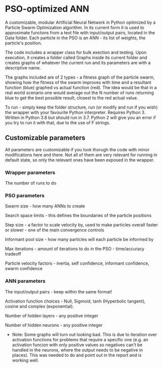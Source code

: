 # PSO-optimized ANN
A customizable, modular Artificial Neural Network in Python optimized by a Particle Swarm Optimization algorithm. In its current form it is used to approximate functons from a text file with input/output pairs, located in the Data folder. Each particle in the PSO is an ANN - its list of weights, the particle's position.

The code includes a wrapper class for bulk exection and testing. Upon execution, it creates a folder called Graphs inside its current folder and creates graphs of whatever the current run and its parameters are with a descriptive name.

The graphs included are of 2 types - a fitness graph of the particle swarm, showing how the fitness of the swarm improves with time and a resultant function (blue) graphed vs actual function (red). The idea would be that in a real world scenario one would average out the N number of runs returning blue to get the best possible result, closest to the red actual value.

To run - simply keep the folder structure, run (or modify and run if you wish) the wrapper with your favourite Python interpreter.
Requires Python 3. Written in Python 3.8 but should run in 3.7. Python 2 will give you an error if you try to run it with that, due to the use of F strings.

## Customizable parameters
All parameters are customizable if you look thorugh the code with minor modifications here and there. Not all of them are very relevant for running in default state, so only the relevant ones have been exposed in the wrapper.

### Wrapper parameters
The number of runs to do

### PSO parameters
Swarm size - how many ANNs to create

Search space limits - this defines the boundaries of the particle positions 

Step size - a factor to scale velocity by, used to make particles overall faster or slower - one of the main convergence controls

Informant pool size - how many particles will each particle be informed by

Max iterations - amount of iterations to do in the PSO - time/accuracy tradeoff 

Particle velocity factors - inertia, self confidence, informant confidence, swarm confidence

### ANN parameters
The input/output pairs - keep within the same format!

Activation function choices - Null, Sigmoid, tanh (Hyperbolic tangent), cosine and complex (exponential).

Number of hidden layers - any positive integer

Number of hidden neurons - any positive integer

* Note: Some graphs will turn out looking bad. This is due to iteration over activation functions for problems that require a specific one (e.g. an activation funcion with only positive values so negatives can't be handled in the neurons, where the output needs to be negative in places). This was needed to do and point out in the report and is working well.
